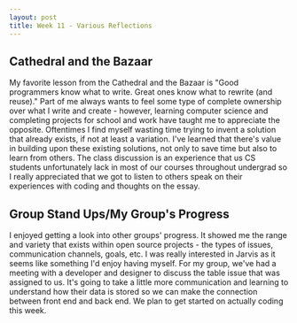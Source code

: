 ```yaml
---
layout: post
title: Week 11 - Various Reflections
---
```

## **Cathedral and the Bazaar**

My favorite lesson from the Cathedral and the Bazaar is "Good programmers know what to write. Great ones know what to rewrite (and reuse)." Part of me always wants to feel some type of complete ownership over what I write and create - however, learning computer science and completing projects for school and work have taught me to appreciate the opposite. <!--more-->Oftentimes I find myself wasting time trying to invent a solution that already exists, if not at least a variation. I've learned that there's value in building upon these existing solutions, not only to save time but also to learn from others. The class discussion is an experience that us CS students unfortunately lack in most of our courses throughout undergrad so I really appreciated that we got to listen to others speak on their experiences with coding and thoughts on the essay.

## **Group Stand Ups/My Group's Progress**

I enjoyed getting a look into other groups' progress. It showed me the range and variety that exists within open source projects - the types of issues, communication channels, goals, etc. I was really interested in Jarvis as it seems like something I'd enjoy having myself. For my group, we've had a meeting with a developer and designer to discuss the table issue that was assigned to us. It's going to take a little more communication and learning to understand how their data is stored so we can make the connection between front end and back end. We plan to get started on actually coding this week.